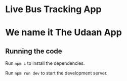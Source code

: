 
  # Live Bus Tracking App
  # We name it The Udaan App

 

  ## Running the code

  Run `npm i` to install the dependencies.

  Run `npm run dev` to start the development server.
  
